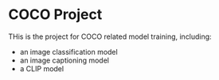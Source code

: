# COCO Project

THis is the project for COCO related model training, including:
- an image classification model
- an image captioning model
- a CLIP model